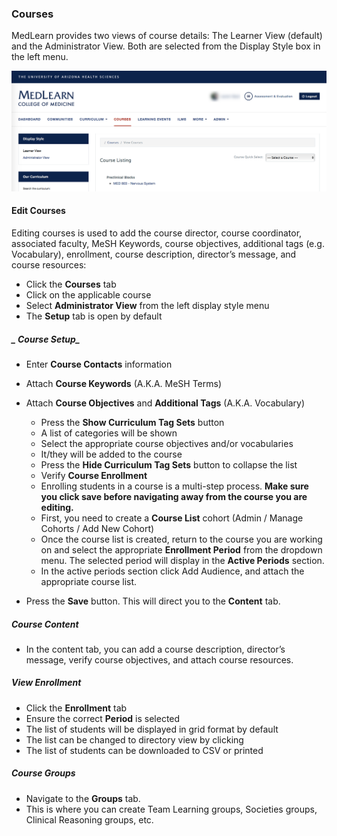 ### Courses
MedLearn provides two views of course details:  The Learner View (default) and the Administrator View.  Both are selected from the Display Style box in the left menu.

![Courses Main](./images/CoursesMain_Coordinator.png) 

#### Edit Courses
Editing courses is used to add the course director, course coordinator, associated faculty, MeSH Keywords, course objectives, additional tags (e.g. Vocabulary), enrollment, course description, director’s message, and course resources:
* Click the **Courses** tab
* Click on the applicable course
* Select **Administrator View** from the left display style menu
* The **Setup** tab is open by default

##### _ Course Setup_
* Enter **Course Contacts** information
* Attach **Course Keywords** (A.K.A. MeSH Terms)
* Attach **Course Objectives** and **Additional Tags** (A.K.A. Vocabulary)
  * Press the **Show Curriculum Tag Sets** button
  * A list of categories will be shown
  * Select the appropriate course objectives and/or vocabularies
  * It/they will be added to the course
  * Press the **Hide Curriculum Tag Sets** button to collapse the list
  * Verify **Course Enrollment**
  * Enrolling students in a course is a multi-step process. **Make sure you click save before navigating away from the course you are editing.**
  * First, you need to create a **Course List** cohort (Admin / Manage Cohorts / Add New Cohort)
  * Once the course list is created, return to the course you are working on and select the appropriate **Enrollment Period** from the dropdown menu. The selected period will display in the **Active Periods** section.
  * In the active periods section click Add Audience, and attach the appropriate course list.

* Press the **Save** button. This will direct you to the **Content** tab.

##### _Course Content_
* In the content tab, you can add a course description, director’s message, verify course objectives, and attach course resources.

##### _View Enrollment_
* Click the **Enrollment** tab
* Ensure the correct **Period** is selected
* The list of students will be displayed in grid format by default
* The list can be changed to directory view by clicking
* The list of students can be downloaded to CSV or printed

##### _Course Groups_
* Navigate to the **Groups** tab.
* This is where you can create Team Learning groups, Societies groups, Clinical Reasoning groups, etc.
